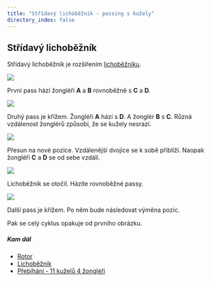 ```yaml
---
title: "Střídavý lichoběžník - passing s kužely"
directory_index: false
---
```


## Střídavý lichoběžník


Střídavý lichoběžník je rozšířením <a href="lichobeznik.html" title="Podobný trik.">lichoběžníku</a>.

![](img/s/slichobeznika.png)

První pass hází žongléři **A** a **B** rovnoběžně s **C** a **D**.

![](img/s/slichobeznikb.png)

Druhý pass je křížem. Žongléři  **A** hází s **D**. A žonglér **B** s **C**. Různá vzdálenost žonglérů způsobí, že se kužely nesrazí. 

![](img/s/slichobeznikc.png)

Přesun na nové pozice. Vzdálenější dvojice se k sobě přiblíží. Naopak žongléři **C** a **D** se od sebe vzdálí.

![](img/s/slichobeznikd.png)

Lichoběžník se otočil. Házíte rovnoběžné passy.

![](img/s/slichobeznike.png)

Další pass je křížem. Po něm bude následovat výměna pozic.


Pak se celý cyklus opakuje od prvního obrázku.


##### Kam dál

- [Rotor](/kuzely/passing/rotor.html "Tři žongléři stojí do trojúhelníku. Čtvrtý žonglér je mezi nimi a otáčí se.")
- [Lichoběžník](/kuzely/passing/lichobeznik.html "Trik pro čtyři žongléry a dvanáct kuželů")
- [Přebíhání - 11 kuželů 4 žongléři](/kuzely/passing/prebihani4z11k.html "Přebíhání s kužely")
